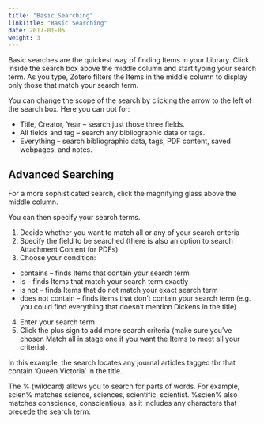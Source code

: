 ```yaml
---
title: "Basic Searching"
linkTitle: "Basic Searching"
date: 2017-01-05
weight: 3
---
```


Basic searches are the quickest way of finding Items in your Library. Click inside the search box above the middle column and start typing your search term. As you type, Zotero filters the Items in the middle column to display only those that match your search term.

You can change the scope of the search by clicking the arrow to the left of the search box. Here you can opt for:

- Title, Creator, Year – search just those three fields.
- All fields and tag – search any bibliographic data or tags.
- Everything – search bibliographic data, tags, PDF content, saved webpages, and notes.
  
## Advanced Searching

For a more sophisticated search, click the magnifying glass above the middle column.

You can then specify your search terms.

1. Decide whether you want to match all or any of your search criteria
2. Specify the field to be searched (there is also an option to search Attachment Content for PDFs)
3. Choose your condition:
- contains – finds Items that contain your search term
- is – finds Items that match your search term exactly
- is not – finds Items that do not match your exact search term
- does not contain – finds items that don’t contain your search term (e.g. you could find everything that doesn’t mention Dickens in the title)
4. Enter your search term
5. Click the plus sign to add more search criteria (make sure you’ve chosen Match all in stage one if you want the Items to meet all your criteria).

In this example, the search locates any journal articles tagged tbr that contain ‘Queen Victoria’ in the title.

The % (wildcard) allows you to search for parts of words. For example, scien% matches science, sciences, scientific, scientist. %scien% also matches conscience, conscientious, as it includes any characters that precede the search term.